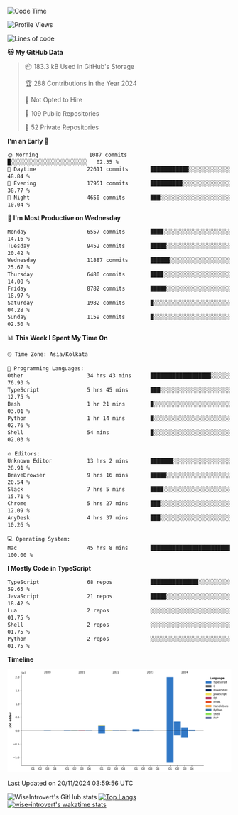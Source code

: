 <!--START_SECTION:waka-->
![Code Time](http://img.shields.io/badge/Code%20Time-1%2C866%20hrs%2033%20mins-blue)

![Profile Views](http://img.shields.io/badge/Profile%20Views-3-blue)

![Lines of code](https://img.shields.io/badge/From%20Hello%20World%20I%27ve%20Written-27.8%20million%20lines%20of%20code-blue)

**🐱 My GitHub Data** 

> 📦 183.3 kB Used in GitHub's Storage 
 > 
> 🏆 288 Contributions in the Year 2024
 > 
> 🚫 Not Opted to Hire
 > 
> 📜 109 Public Repositories 
 > 
> 🔑 52 Private Repositories 
 > 
**I'm an Early 🐤** 

```text
🌞 Morning                1087 commits        █░░░░░░░░░░░░░░░░░░░░░░░░   02.35 % 
🌆 Daytime                22611 commits       ████████████░░░░░░░░░░░░░   48.84 % 
🌃 Evening                17951 commits       ██████████░░░░░░░░░░░░░░░   38.77 % 
🌙 Night                  4650 commits        ███░░░░░░░░░░░░░░░░░░░░░░   10.04 % 
```
📅 **I'm Most Productive on Wednesday** 

```text
Monday                   6557 commits        ████░░░░░░░░░░░░░░░░░░░░░   14.16 % 
Tuesday                  9452 commits        █████░░░░░░░░░░░░░░░░░░░░   20.42 % 
Wednesday                11887 commits       ██████░░░░░░░░░░░░░░░░░░░   25.67 % 
Thursday                 6480 commits        ████░░░░░░░░░░░░░░░░░░░░░   14.00 % 
Friday                   8782 commits        █████░░░░░░░░░░░░░░░░░░░░   18.97 % 
Saturday                 1982 commits        █░░░░░░░░░░░░░░░░░░░░░░░░   04.28 % 
Sunday                   1159 commits        █░░░░░░░░░░░░░░░░░░░░░░░░   02.50 % 
```


📊 **This Week I Spent My Time On** 

```text
🕑︎ Time Zone: Asia/Kolkata

💬 Programming Languages: 
Other                    34 hrs 43 mins      ███████████████████░░░░░░   76.93 % 
TypeScript               5 hrs 45 mins       ███░░░░░░░░░░░░░░░░░░░░░░   12.75 % 
Bash                     1 hr 21 mins        █░░░░░░░░░░░░░░░░░░░░░░░░   03.01 % 
Python                   1 hr 14 mins        █░░░░░░░░░░░░░░░░░░░░░░░░   02.76 % 
Shell                    54 mins             █░░░░░░░░░░░░░░░░░░░░░░░░   02.03 % 

🔥 Editors: 
Unknown Editor           13 hrs 2 mins       ███████░░░░░░░░░░░░░░░░░░   28.91 % 
BraveBrowser             9 hrs 16 mins       █████░░░░░░░░░░░░░░░░░░░░   20.54 % 
Slack                    7 hrs 5 mins        ████░░░░░░░░░░░░░░░░░░░░░   15.71 % 
Chrome                   5 hrs 27 mins       ███░░░░░░░░░░░░░░░░░░░░░░   12.09 % 
AnyDesk                  4 hrs 37 mins       ███░░░░░░░░░░░░░░░░░░░░░░   10.26 % 

💻 Operating System: 
Mac                      45 hrs 8 mins       █████████████████████████   100.00 % 
```

**I Mostly Code in TypeScript** 

```text
TypeScript               68 repos            ███████████████░░░░░░░░░░   59.65 % 
JavaScript               21 repos            █████░░░░░░░░░░░░░░░░░░░░   18.42 % 
Lua                      2 repos             ░░░░░░░░░░░░░░░░░░░░░░░░░   01.75 % 
Shell                    2 repos             ░░░░░░░░░░░░░░░░░░░░░░░░░   01.75 % 
Python                   2 repos             ░░░░░░░░░░░░░░░░░░░░░░░░░   01.75 % 
```



**Timeline**

![Lines of Code chart](https://raw.githubusercontent.com/wise-introvert/wise-introvert/master/assets/bar_graph.png)


 Last Updated on 20/11/2024 03:59:56 UTC
<!--END_SECTION:waka-->

![WiseIntrovert's GitHub stats](https://github-readme-stats.vercel.app/api?username=wise-introvert&count_private=true&show_icons=true)
[![Top Langs](https://github-readme-stats.vercel.app/api/top-langs/?username=wise-introvert&langs_count=10)](https://github.com/anuraghazra/github-readme-stats)
[![wise-introvert's wakatime stats](https://github-readme-stats.vercel.app/api/wakatime?username=wiseintrovert)](https://github.com/anuraghazra/github-readme-stats)
